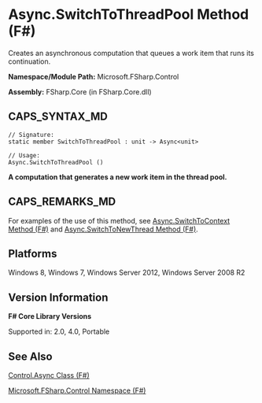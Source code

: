 # Async.SwitchToThreadPool Method (F#)

Creates an asynchronous computation that queues a work item that runs its continuation.

**Namespace/Module Path:** Microsoft.FSharp.Control

**Assembly:** FSharp.Core (in FSharp.Core.dll)


## CAPS_SYNTAX_MD

```
// Signature:
static member SwitchToThreadPool : unit -> Async<unit>

// Usage:
Async.SwitchToThreadPool ()
```
**A computation that generates a new work item in the thread pool.**
## CAPS_REMARKS_MD
For examples of the use of this method, see [Async.SwitchToContext Method &#40;F&#35;&#41;](Async.SwitchToContext+Method+%28F%23%29.md) and [Async.SwitchToNewThread Method &#40;F&#35;&#41;](Async.SwitchToNewThread+Method+%28F%23%29.md).


## Platforms
Windows 8, Windows 7, Windows Server 2012, Windows Server 2008 R2


## Version Information
**F# Core Library Versions**

Supported in: 2.0, 4.0, Portable




## See Also
[Control.Async Class &#40;F&#35;&#41;](Control.Async+Class+%28F%23%29.md)

[Microsoft.FSharp.Control Namespace &#40;F&#35;&#41;](Microsoft.FSharp.Control+Namespace+%28F%23%29.md)

